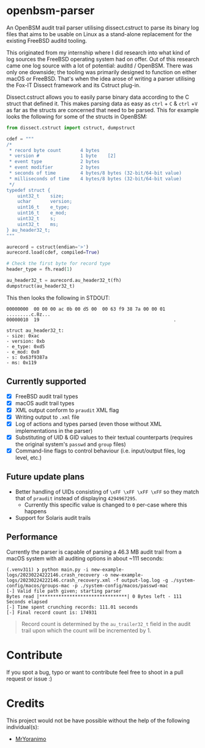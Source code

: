 # openbsm-parser

An OpenBSM audit trail parser utilising dissect.cstruct to parse its binary log files that aims to be usable on Linux as a stand-alone replacement for the existing FreeBSD auditd tooling.

This originated from my internship where I did research into what kind of log sources the FreeBSD operating system had on offer. Out of this research came one log source with a lot of potential: auditd / OpenBSM. There was only one downside; the tooling was primarily designed to function on either macOS or FreeBSD. That's when the idea arose of writing a parser utilising the Fox-IT Dissect framework and its Cstruct plug-in.

Dissect.cstruct allows you to easily parse binary data according to the C struct that defined it. This makes parsing data as easy as `ctrl` + `C` & `ctrl` +`V` as far as the structs are concerned that need to be parsed. This for example looks the following for some of the structs in OpenBSM:

```Python
from dissect.cstruct import cstruct, dumpstruct

cdef = """
/*
 * record byte count       4 bytes
 * version #               1 byte    [2]
 * event type              2 bytes
 * event modifier          2 bytes
 * seconds of time         4 bytes/8 bytes (32-bit/64-bit value)
 * milliseconds of time    4 bytes/8 bytes (32-bit/64-bit value)
 */
typedef struct {
	uint32_t	size;
	uchar		version;
	uint16_t	e_type;
	uint16_t	e_mod;
	uint32_t	s;
	uint32_t	ms;
} au_header32_t;
"""

aurecord = cstruct(endian='>')
aurecord.load(cdef, compiled=True)

# Check the first byte for record type
header_type = fh.read(1)

au_header32_t = aurecord.au_header32_t(fh)
dumpstruct(au_header32_t)
```

This then looks the following in STDOUT:

```
00000000  00 00 00 ac 0b 00 d5 00  00 63 f9 38 7a 00 00 01   .........c.8z...
00000010  19                                                 .

struct au_header32_t:
- size: 0xac
- version: 0xb
- e_type: 0xd5
- e_mod: 0x0
- s: 0x63f9387a
- ms: 0x119
```

## Currently supported

- [x] FreeBSD audit trail types
- [X] macOS audit trail types
- [x] XML output conform to `praudit` XML flag
- [x] Writing output to `.xml` file
- [x] Log of actions and types parsed (even those without XML implementations in the parser)
- [x] Substituting of UID & GID values to their textual counterparts (requires the original system's `passwd` and `group` files)
- [x] Command-line flags to control behaviour (i.e. input/output files, log level, etc.)

## Future update plans

- Better handling of UIDs consisting of `\xFF \xFF \xFF \xFF` so they match that of `praudit` instead of displaying `4294967295`.
  - Currently this specific value is changed to `0` per-case where this happens
- Support for Solaris audit trails

## Performance

Currently the parser is capable of parsing a 46.3 MB audit trail from a macOS system with all auditing options in about ~111 seconds:

```
(.venv311) ❯ python main.py -i new-example-logs/20230224222146.crash_recovery -o new-example-logs/20230224222146.crash_recovery.xml -f output-log.log -g ./system-config/macos/groups-mac -p ./system-config/macos/passwd-mac
[-] Valid file path given; starting parser
Bytes read |********************************| 0 Bytes left - 111 Seconds elapsed
[-] Time spent crunching records: 111.01 seconds
[-] Final record count is: 174931
```

> Record count is determined by the `au_trailer32_t` field in the audit trail upon which the count will be incremented by 1.

# Contribute

If you spot a bug, typo or want to contribute feel free to shoot in a pull request or issue :)

# Credits

This project would not be have possible without the help of the following individual(s):

- [MrYoranimo](https://github.com/MrYoranimo)
